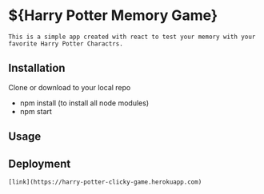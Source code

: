 



# ${Harry Potter Memory Game}
	This is a simple app created with react to test your memory with your favorite Harry Potter Charactrs. 

## Installation
Clone or download to your local repo
  * npm install (to install all node modules)
  * npm start
## Usage

## Deployment

	[link](https://harry-potter-clicky-game.herokuapp.com)




